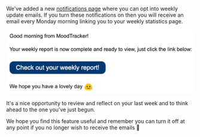 We've added a new [notifications page](/settings/notifications) where you can opt into weekly update emails. If you turn these notifications on then you will receive an email every Monday morning linking you to your weekly statistics page.

![Screenshot demonstrating the new weekly emails feature](screenshot.png "Screenshot demonstrating the new weekly emails feature")

It's a nice opportunity to review and reflect on your last week and to think ahead to the one you've just begun.

We hope you find this feature useful and remember you can turn it off at any point if you no longer wish to receive the emails 🙂
